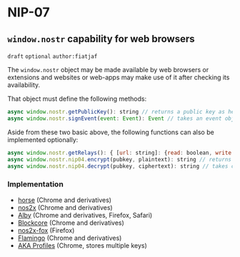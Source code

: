 # NIP-07

## `window.nostr` capability for web browsers

`draft` `optional` `author:fiatjaf`

The `window.nostr` object may be made available by web browsers or extensions and websites or web-apps may make use of it after checking its availability.

That object must define the following methods:

```javascript
async window.nostr.getPublicKey(): string // returns a public key as hex
async window.nostr.signEvent(event: Event): Event // takes an event object, adds `id`, `pubkey` and `sig` and returns it
```

Aside from these two basic above, the following functions can also be implemented optionally:

```javascript
async window.nostr.getRelays(): { [url: string]: {read: boolean, write: boolean} } // returns a basic map of relay urls to relay policies
async window.nostr.nip04.encrypt(pubkey, plaintext): string // returns ciphertext and iv as specified in nip-04
async window.nostr.nip04.decrypt(pubkey, ciphertext): string // takes ciphertext and iv as specified in nip-04
```

### Implementation

- [horse](https://github.com/fiatjaf/horse) (Chrome and derivatives)
- [nos2x](https://github.com/fiatjaf/nos2x) (Chrome and derivatives)
- [Alby](https://getalby.com) (Chrome and derivatives, Firefox, Safari)
- [Blockcore](https://www.blockcore.net/wallet) (Chrome and derivatives)
- [nos2x-fox](https://diegogurpegui.com/nos2x-fox/) (Firefox)
- [Flamingo](https://www.getflamingo.org/) (Chrome and derivatives)
- [AKA Profiles](https://github.com/neilck/aka-extension) (Chrome, stores multiple keys)
